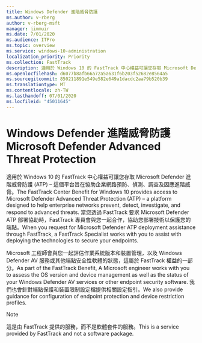 ```yaml
---
title: Windows Defender 進階威脅防護
ms.author: v-rberg
author: v-rberg-msft
manager: jimmuir
ms.date: 7/01/2020
ms.audience: ITPro
ms.topic: overview
ms.service: windows-10-administration
localization_priority: Priority
ms.collection: FastTrack
description: 適用於 Windows 10 的 FastTrack 中心權益可讓您存取 Microsoft Defender 進階威脅防護 (ATP) – 這是一項新服務，旨在協助企業網路預防、偵測、調查及因應進階威脅。
ms.openlocfilehash: d6077b8afb66a72a5a631f6b203f52682e8564a5
ms.sourcegitcommit: 850211891e549e582e649a1dacdc2aa79b520b39
ms.translationtype: MT
ms.contentlocale: zh-TW
ms.lasthandoff: 07/01/2020
ms.locfileid: "45011645"
---
```

# <a name="microsoft-defender-advanced-threat-protection"></a><span data-ttu-id="1bbe1-103">Windows Defender 進階威脅防護</span><span class="sxs-lookup"><span data-stu-id="1bbe1-103">Microsoft Defender Advanced Threat Protection</span></span>

<span data-ttu-id="1bbe1-104">適用於 Windows 10 的 FastTrack 中心權益可讓您存取 Microsoft Defender 進階威脅防護 (ATP) – 這個平台旨在協助企業網路預防、偵測、調查及因應進階威脅。</span><span class="sxs-lookup"><span data-stu-id="1bbe1-104">The FastTrack Center Benefit for Windows 10 provides access to Microsoft Defender Advanced Threat Protection (ATP) – a platform designed to help enterprise networks prevent, detect, investigate, and respond to advanced threats.</span></span> <span data-ttu-id="1bbe1-105">當您透過 FastTrack 要求 Microsoft Defender ATP 部署協助時，FastTrack 專員會與您一起合作，協助您部署技術以保護您的端點。</span><span class="sxs-lookup"><span data-stu-id="1bbe1-105">When you request for Microsoft Defender ATP deployment assistance through FastTrack, a FastTrack Specialist works with you to assist with deploying the technologies to secure your endpoints.</span></span>

<span data-ttu-id="1bbe1-106">Microsoft 工程師會與您一起評估作業系統版本和裝置管理，以及 Windows Defender AV 服務或其他端點安全性軟體的狀態，這屬於 FastTrack 權益的一部分。</span><span class="sxs-lookup"><span data-stu-id="1bbe1-106">As part of the FastTrack Benefit, A Microsoft engineer works with you to assess the OS version and device management as well as the status of your Windows Defender AV services or other endpoint security software.</span></span> <span data-ttu-id="1bbe1-107">我們也會針對端點保護和裝置限制設定檔提供相關設定指引。</span><span class="sxs-lookup"><span data-stu-id="1bbe1-107">We also provide guidance for configuration of endpoint protection and device restriction profiles.</span></span>  

> [!NOTE]
> <span data-ttu-id="1bbe1-108">這是由 FastTrack 提供的服務，而不是軟體套件的服務。</span><span class="sxs-lookup"><span data-stu-id="1bbe1-108">This is a service provided by FastTrack and not a software package.</span></span> 

